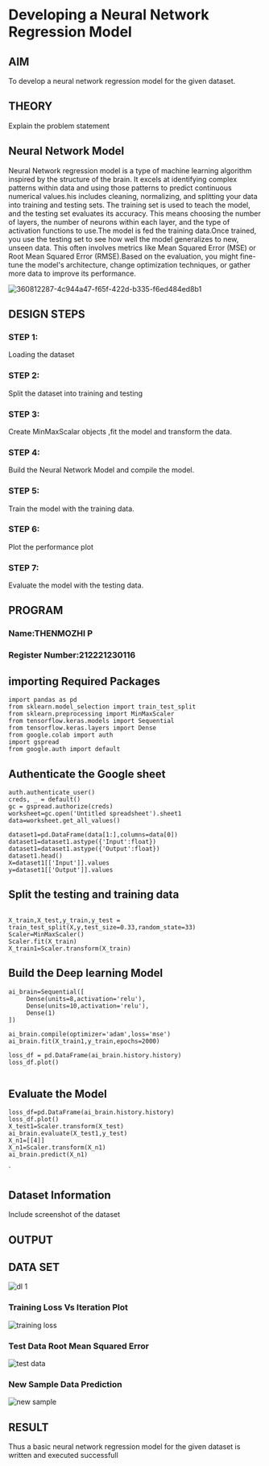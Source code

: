 # Developing a Neural Network Regression Model

## AIM

To develop a neural network regression model for the given dataset.

## THEORY

Explain the problem statement

## Neural Network Model

Neural Network regression model is a type of machine learning algorithm inspired by the structure of the brain. It excels at identifying complex patterns within data and using those patterns to predict continuous numerical values.his includes cleaning, normalizing, and splitting your data into training and testing sets. The training set is used to teach the model, and the testing set evaluates its accuracy. This means choosing the number of layers, the number of neurons within each layer, and the type of activation functions to use.The model is fed the training data.Once trained, you use the testing set to see how well the model generalizes to new, unseen data. This often involves metrics like Mean Squared Error (MSE) or Root Mean Squared Error (RMSE).Based on the evaluation, you might fine-tune the model's architecture, change optimization techniques, or gather more data to improve its performance.

![360812287-4c944a47-f65f-422d-b335-f6ed484ed8b1](https://github.com/user-attachments/assets/8ea69ba6-f349-472c-ab64-1aa3a609d9b0)

## DESIGN STEPS

### STEP 1:

Loading the dataset

### STEP 2:

Split the dataset into training and testing

### STEP 3:

Create MinMaxScalar objects ,fit the model and transform the data.

### STEP 4:

Build the Neural Network Model and compile the model.

### STEP 5:

Train the model with the training data.

### STEP 6:

Plot the performance plot

### STEP 7:

Evaluate the model with the testing data.

## PROGRAM
### Name:THENMOZHI P
### Register Number:212221230116

## importing Required Packages
````
import pandas as pd
from sklearn.model_selection import train_test_split
from sklearn.preprocessing import MinMaxScaler
from tensorflow.keras.models import Sequential
from tensorflow.keras.layers import Dense
from google.colab import auth
import gspread
from google.auth import default
````
## Authenticate the Google sheet
```
auth.authenticate_user()
creds, _ = default()
gc = gspread.authorize(creds)
worksheet=gc.open('Untitled spreadsheet').sheet1
data=worksheet.get_all_values()

dataset1=pd.DataFrame(data[1:],columns=data[0])
dataset1=dataset1.astype({'Input':float})
dataset1=dataset1.astype({'Output':float})
dataset1.head()
X=dataset1[['Input']].values
y=dataset1[['Output']].values
```

## Split the testing and training data
```

X_train,X_test,y_train,y_test = train_test_split(X,y,test_size=0.33,random_state=33)
Scaler=MinMaxScaler()
Scaler.fit(X_train)
X_train1=Scaler.transform(X_train)

```
## Build the Deep learning Model
```
ai_brain=Sequential([
     Dense(units=8,activation='relu'),
     Dense(units=10,activation='relu'),
     Dense(1)
])

ai_brain.compile(optimizer='adam',loss='mse')
ai_brain.fit(X_train1,y_train,epochs=2000)

loss_df = pd.DataFrame(ai_brain.history.history)
loss_df.plot()


```
## Evaluate the Model
```
loss_df=pd.DataFrame(ai_brain.history.history)
loss_df.plot()
X_test1=Scaler.transform(X_test)
ai_brain.evaluate(X_test1,y_test)
X_n1=[[4]]
X_n1=Scaler.transform(X_n1)
ai_brain.predict(X_n1)

```
`
## Dataset Information

Include screenshot of the dataset

## OUTPUT

## DATA SET

![dl 1](https://github.com/user-attachments/assets/3b919f72-a515-4b3d-8856-a9934d28d977)




### Training Loss Vs Iteration Plot

![training loss](https://github.com/user-attachments/assets/777b6030-8c4b-447e-92de-f69c1b44ebfc)


### Test Data Root Mean Squared Error


![test data](https://github.com/user-attachments/assets/4b967c70-f6a0-4d6b-b55f-1a8239472832)

### New Sample Data Prediction

![new sample](https://github.com/user-attachments/assets/645f0be0-8e2f-46ca-911c-e9bf3d7e4310)


## RESULT

Thus a basic neural network regression model for the given dataset is written and executed successfull
